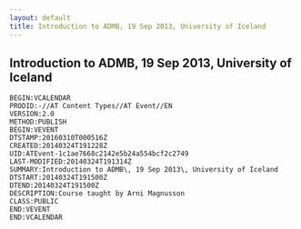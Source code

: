 ```yaml
---
layout: default
title: Introduction to ADMB, 19 Sep 2013, University of Iceland
---
```


Introduction to ADMB, 19 Sep 2013, University of Iceland
----------------------------------------------------------

```
BEGIN:VCALENDAR
PRODID:-//AT Content Types//AT Event//EN
VERSION:2.0
METHOD:PUBLISH
BEGIN:VEVENT
DTSTAMP:20160310T000516Z
CREATED:20140324T191228Z
UID:ATEvent-1c1ae7668c2142e5b24a554bcf2c2749
LAST-MODIFIED:20140324T191314Z
SUMMARY:Introduction to ADMB\, 19 Sep 2013\, University of Iceland
DTSTART:20140324T191500Z
DTEND:20140324T191500Z
DESCRIPTION:Course taught by Arni Magnusson
CLASS:PUBLIC
END:VEVENT
END:VCALENDAR
```
